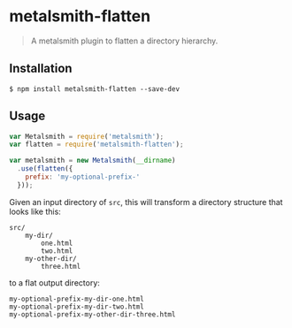 
# metalsmith-flatten

> A metalsmith plugin to flatten a directory hierarchy.

## Installation

    $ npm install metalsmith-flatten --save-dev

## Usage

```js
var Metalsmith = require('metalsmith');
var flatten = require('metalsmith-flatten');

var metalsmith = new Metalsmith(__dirname)
  .use(flatten({
    prefix: 'my-optional-prefix-'
  }));
```

Given an input directory of `src`, this will transform a directory structure that looks like this:

```
src/
	my-dir/
		one.html
		two.html
	my-other-dir/
		three.html
```

to a flat output directory:

```
my-optional-prefix-my-dir-one.html
my-optional-prefix-my-dir-two.html
my-optional-prefix-my-other-dir-three.html
```

